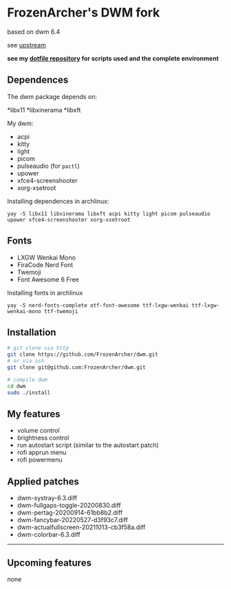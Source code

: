 # FrozenArcher's DWM fork

based on dwm 6.4

see [upstream](https://dwm.suckless.org/)

**see my [dotfile repository](https://github.com/FrozenArcher/arch-config.git) for scripts used and the complete environment**

## Dependences

The dwm package depends on:

*libx11
*libxinerama
*libxft

My dwm:

* acpi
* kitty
* light
* picom
* pulseaudio (for `pactl`)
* upower
* xfce4-screenshooter
* xorg-xsetroot

Installing dependences in archlinux:
```
yay -S libx11 libxinerama libxft acpi kitty light picom pulseaudio upower xfce4-screenshooter xorg-xsetroot
```

## Fonts

* LXGW Wenkai Mono
* FiraCode Nerd Font
* Twemoji
* Font Awesome 6 Free

Installing fonts in archlinux

```
yay -S nerd-fonts-complete otf-font-awesome ttf-lxgw-wenkai ttf-lxgw-wenkai-mono ttf-twemoji
```

## Installation

``` bash
# git clone via http
git clone https://github.com/FrozenArcher/dwm.git
# or via ssh
git clone git@github.com:FrozenArcher/dwm.git

# compile dwm
cd dwm
sudo ./install
```

## My features

* volume control
* brightness control
* run autostart script (similar to the autostart patch)
* rofi apprun menu
* rofi powermenu

## Applied patches

* dwm-systray-6.3.diff
* dwm-fullgaps-toggle-20200830.diff
* dwm-pertag-20200914-61bb8b2.diff
* dwm-fancybar-20220527-d3f93c7.diff
* dwm-actualfullscreen-20211013-cb3f58a.diff
* dwm-colorbar-6.3.diff

***

## Upcoming features

none
